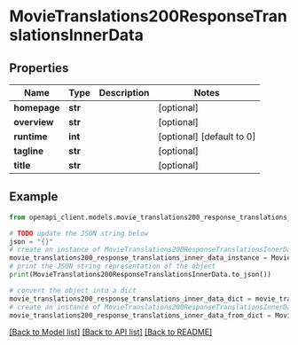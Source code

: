 # MovieTranslations200ResponseTranslationsInnerData


## Properties

Name | Type | Description | Notes
------------ | ------------- | ------------- | -------------
**homepage** | **str** |  | [optional] 
**overview** | **str** |  | [optional] 
**runtime** | **int** |  | [optional] [default to 0]
**tagline** | **str** |  | [optional] 
**title** | **str** |  | [optional] 

## Example

```python
from openapi_client.models.movie_translations200_response_translations_inner_data import MovieTranslations200ResponseTranslationsInnerData

# TODO update the JSON string below
json = "{}"
# create an instance of MovieTranslations200ResponseTranslationsInnerData from a JSON string
movie_translations200_response_translations_inner_data_instance = MovieTranslations200ResponseTranslationsInnerData.from_json(json)
# print the JSON string representation of the object
print(MovieTranslations200ResponseTranslationsInnerData.to_json())

# convert the object into a dict
movie_translations200_response_translations_inner_data_dict = movie_translations200_response_translations_inner_data_instance.to_dict()
# create an instance of MovieTranslations200ResponseTranslationsInnerData from a dict
movie_translations200_response_translations_inner_data_from_dict = MovieTranslations200ResponseTranslationsInnerData.from_dict(movie_translations200_response_translations_inner_data_dict)
```
[[Back to Model list]](../README.md#documentation-for-models) [[Back to API list]](../README.md#documentation-for-api-endpoints) [[Back to README]](../README.md)


